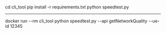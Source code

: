 cd cli_tool
pip install -r requirements.txt
python speedtest.py

---

docker run --rm cli_tool python speedtest.py --api getNetworkQuality --ue-id 12345
